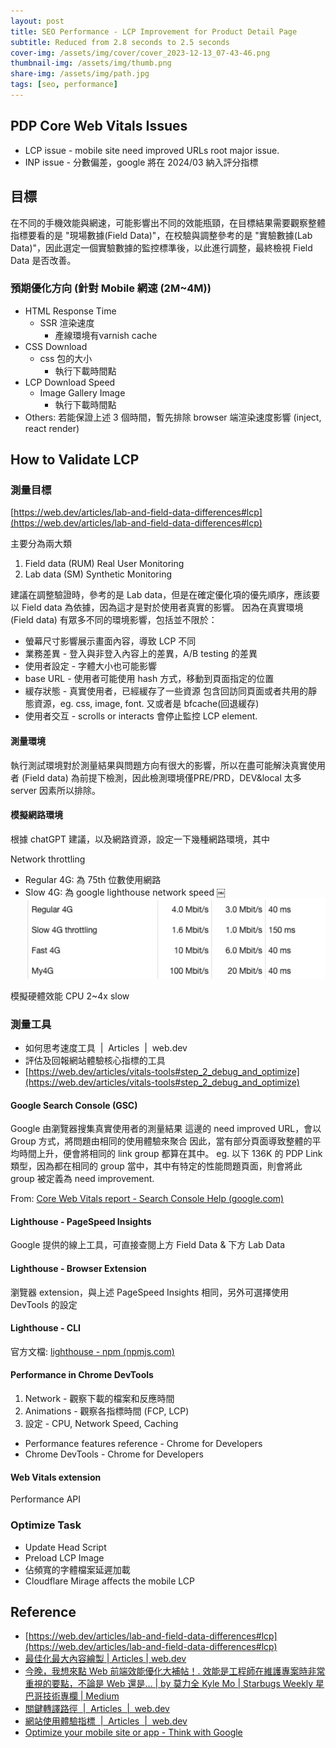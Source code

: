 ```yaml
---
layout: post
title: SEO Performance - LCP Improvement for Product Detail Page
subtitle: Reduced from 2.8 seconds to 2.5 seconds
cover-img: /assets/img/cover/cover_2023-12-13_07-43-46.png
thumbnail-img: /assets/img/thumb.png
share-img: /assets/img/path.jpg
tags: [seo, performance]
---
```


## PDP Core Web Vitals Issues

- LCP issue - mobile site need improved URLs root major issue.
- INP issue - 分數偏差，google 將在 2024/03 納入評分指標

## 目標

在不同的手機效能與網速，可能影響出不同的效能瓶頸，在目標結果需要觀察整體指標要看的是 "現場數據(Field Data)"，在校驗與調整參考的是 "實驗數據(Lab Data)"，因此選定一個實驗數據的監控標準後，以此進行調整，最終檢視 Field Data 是否改善。

### 預期優化方向 (針對 Mobile 網速 (2M~4M))

- HTML Response Time
  - SSR 渲染速度
    - 產線環境有varnish cache
- CSS Download
  - css 包的大小
    - 執行下載時間點
- LCP Download Speed
  - Image Gallery Image
    - 執行下載時間點
- Others: 若能保證上述 3 個時間，暫先排除 browser 端渲染速度影響 (inject, react render)

## How to Validate LCP

### 測量目標

[https://web.dev/articles/lab-and-field-data-differences#lcp](https://web.dev/articles/lab-and-field-data-differences#lcp)

主要分為兩大類

1. Field data (RUM) Real User Monitoring
2. Lab data (SM) Synthetic Monitoring

建議在調整驗證時，參考的是 Lab data，但是在確定優化項的優先順序，應該要以 Field data 為依據，因為這才是對於使用者真實的影響。
因為在真實環境 (Field data) 有眾多不同的環境影響，包括並不限於：

- 螢幕尺寸影響展示畫面內容，導致 LCP 不同
- 業務差異 - 登入與非登入內容上的差異，A/B testing 的差異
- 使用者設定 - 字體大小也可能影響
- base URL - 使用者可能使用 hash 方式，移動到頁面指定的位置
- 緩存狀態 - 真實使用者，已經緩存了一些資源 包含回訪同頁面或者共用的靜態資源，eg. css, image, font. 又或者是 bfcache(回退緩存)
- 使用者交互 - scrolls or interacts 會停止監控 LCP element.

#### 測量環境

執行測試環境對於測量結果與問題方向有很大的影響，所以在盡可能解決真實使用者 (Field data) 為前提下檢測，因此檢測環境僅PRE/PRD，DEV&local 太多 server 因素所以排除。

#### 模擬網路環境

根據 chatGPT 建議，以及網路資源，設定一下幾種網路環境，其中

Network throttling

- Regular 4G: 為 75th 位數使用網路
- Slow 4G: 為 google lighthouse network speed
￼
![Network Throttling](/assets/img/post/post_2023-12-13_07-58-16.png)

模擬硬體效能
CPU 2~4x slow

### 測量工具

- 如何思考速度工具  \|  Articles  \|  web.dev
- 評估及回報網站體驗核心指標的工具
- [https://web.dev/articles/vitals-tools#step_2_debug_and_optimize](https://web.dev/articles/vitals-tools#step_2_debug_and_optimize)

#### Google Search Console (GSC)

Google 由瀏覽器搜集真實使用者的測量結果
這邊的 need improved URL，會以 Group 方式，將問題由相同的使用體驗來聚合
因此，當有部分頁面導致整體的平均時間上升，便會將相同的 link group 都算在其中。
eg. 以下 136K 的 PDP Link 類型，因為都在相同的 group 當中，其中有特定的性能問題頁面，則會將此 group 被定義為 need improvement.

From: [Core Web Vitals report - Search Console Help (google.com)](https://support.google.com/webmasters/answer/9205520#page_groups)

#### Lighthouse - PageSpeed Insights

Google 提供的線上工具，可直接查閱上方 Field Data & 下方 Lab Data

#### Lighthouse - Browser Extension

瀏覽器 extension，與上述 PageSpeed Insights 相同，另外可選擇使用 DevTools 的設定

#### Lighthouse - CLI

官方文檔: [lighthouse - npm (npmjs.com)](https://www.npmjs.com/package/lighthouse#using-the-node-cli)

#### Performance in Chrome DevTools

1. Network - 觀察下載的檔案和反應時間
2. Animations - 觀察各指標時間 (FCP, LCP)
3. 設定 - CPU, Network Speed, Caching

- Performance features reference - Chrome for Developers
- Chrome DevTools - Chrome for Developers

#### Web Vitals extension

Performance API

### Optimize Task

- Update Head Script
- Preload LCP Image
- 佔頻寬的字體檔案延遲加載
- Cloudflare Mirage affects the mobile LCP

## Reference

- [https://web.dev/articles/lab-and-field-data-differences#lcp](https://web.dev/articles/lab-and-field-data-differences#lcp)
- [最佳化最大內容繪製 \| Articles \| web.dev](https://web.dev/articles/optimize-lcp?hl=zh-tw)
- [今晚，我想來點 Web 前端效能優化大補帖！. 效能是工程師在維護專案時非常重視的要點，不論是 Web 還是… \| by 莫力全 Kyle Mo \| Starbugs Weekly 星巴哥技術專欄 \| Medium](https://medium.com/starbugs/%E4%BB%8A%E6%99%9A-%E6%88%91%E6%83%B3%E4%BE%86%E9%BB%9E-web-%E5%89%8D%E7%AB%AF%E6%95%88%E8%83%BD%E5%84%AA%E5%8C%96%E5%A4%A7%E8%A3%9C%E5%B8%96-e1a5805c1ca2)
- [關鍵轉譯路徑  \|  Articles  \|  web.dev](https://web.dev/articles/critical-rendering-path?hl=zh-tw)
- [網站使用體驗指標  \|  Articles  \|  web.dev](https://web.dev/articles/vitals?hl=zh-tw)
- [Optimize your mobile site or app - Think with Google](https://www.thinkwithgoogle.com/marketing-strategies/app-and-mobile/mobile-tools-to-optimize-site-and-app/)
